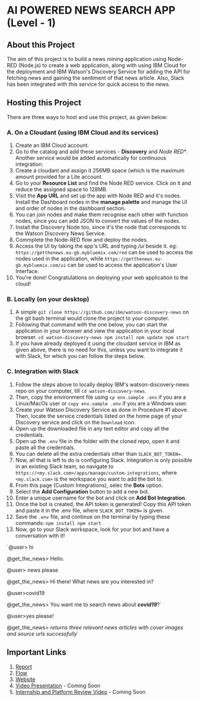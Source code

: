 # AI POWERED NEWS SEARCH APP (Level - 1)

## About this Project
The aim of this project is to build a news mining application using Node-RED (Node.js) to create a web application,
along with using IBM Cloud for the deployment and IBM Watson's Discovery Service for adding the API for fetching news
and gaining the sentiment of that news article. Also, Slack has been integrated with this service for quick access to the news.


## Hosting this Project
There are three ways to host and use this project, as given below:


### A. On a Cloudant (using IBM Cloud and its services)
1. Create an IBM Cloud account.
2. Go to the catalog and add these services - **Discovery** and *Node RED**. Another service would be added automatically for continuous integration.
3. Create a cloudant and assign it 256MB space (which is the maximum amount provided for a Lite account.
4. Go to your **Resource List** and find the Node RED service. Click on it and reduce the assigned space to 128MB.
5. Visit the **App URL** and set up the app with Node RED and it's nodes. Install the Dashboard nodes in the **manage palette** and manage the UI and order of nodes in the dashboard section.
6. You can join nodes and make them recognise each other with function nodes, since you can add JSON to convert the values of the nodes.
7. Install the Discovery Node too, since it's the node that corresponds to the Watson Discovery News Service.
8. Commplete the Node-RED flow and deploy the nodes.
9. Access the UI by taking the app's URL and typing _/ui_ beside it.
eg: `https://getthenews.eu-gb.mybluemix.com/red` can be used to access the nodes used in the application, while `https://getthenews.eu-gb.mybluemix.com/ui` can be used to access the application's User Interface.
10. You're done! Congratulations on deploying your web application to the cloud!

### B. Locally (on your desktop)
1. A simple `git clone https://github.com/ibm/watson-discovery-news` on the git bash terminal would clone the project to your computer. 
2. Following that command with the one below, you can start the application in your browser and view the application in your local browser.
`cd watson-discovery-news
npm install
npm update
npm start`
3. If you have already deployed it using the cloudant service in IBM as given above, there is no need for this, unless you want to integrate
it with Slack, for which you can follow the steps below.

### C. Integration with Slack
1. Follow the steps above to locally deploy IBM's watson-discovery-news repo on your computer, till `cd watson-discovery-news`.
2. Then, copy the environment file using
`cp env.sample .env`
if you are a Linux/MacOs user
or
`copy env.sample .env`
if you are a Windows user.
3. Create your Watson Discovery Service as done in Procedure #1 above. 
Then, locate the service credentials listed on the home page of your Discovery service and click on the `Download` icon.
4. Open up the downloaded file in any text editor and copy all the credentials.
5. Open up the `.env` file in the folder with the cloned repo, open it and paste all the credentials.
6. You can delete all the extra credentials other than `SLACK_BOT_TOKEN=`.
7. Now, all that is left to do is configuring Slack. Integration is only possible in an existing Slack team, so navigate to `https://<my.slack.com>/apps/manage/custom-integrations`, where `<my.slack.com>` is the workspace you want to add the bot to.
8. From this page (Custom Integrations), selec the **Bots** option.
9. Select the **Add Configuration** button to add a new bot.
10. Enter a unique username for the bot and click on **Add Bot Integration**.
11. Once the bot is created, the API token is generated! Copy this API token and paste it in the .env file, where `SLACK_BOT_TOKEN=` is given.
12. Save the `.env` file, and continue on the terminal by typing these commands:
`npm install
npm start`
13. Now, go to your Slack workspace, look for your bot and have a conversation with it!

`@user> hi

@get_the_news> Hello.

@user> news please

@get_the_news> Hi there!
What news are you interested in?

@user>covid19

@get_the_news> You want me to search news about _**covid19**_?`

@user>yes please!

@get_the_news> _returns three relevant news articles with cover images and source urls successfully_`


## Important Links
1. [Report](https://github.com/SmartPracticeschool/llSPS-INT-229-AI-Powered-News-Search-App-Level-1-/blob/master/llSPS_INT_229_AI%20Powered%20News%20Search%20App%20(Level-1).pdf)
2. [Flow](https://raw.githubusercontent.com/SmartPracticeschool/llSPS-INT-229-AI-Powered-News-Search-App-Level-1-/master/flows.json)
3. [Website](https://getthenews.eu-gb.mybluemix.net/ui)
4. [Video Presentation]() - Coming Soon
5. [Internship and Platform Review Video]() - Coming Soon
